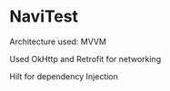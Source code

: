 # NaviTest

Architecture used: MVVM

Used OkHttp and Retrofit for networking

Hilt for dependency Injection

